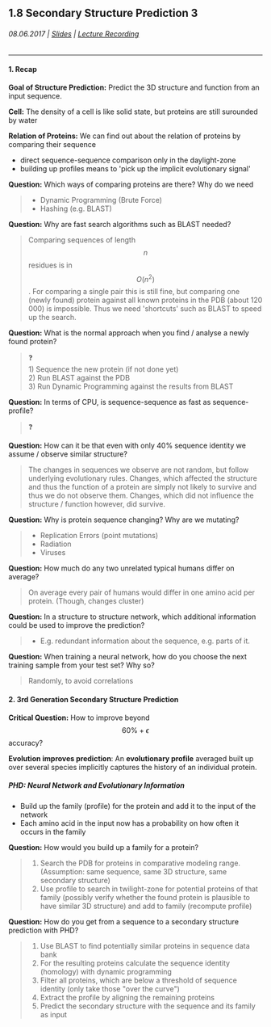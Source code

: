 ## 1.8 Secondary Structure Prediction 3

###### 08.06.2017 \| [Slides](https://www.rostlab.org/sites/default/files/fileadmin/teaching/SoSe17/PP1CS/cb1e_20170601_sec2.pdf) \| [Lecture Recording](https://www.youtube.com/watch?v=BmOE3X6Qh98&list=PLg46T0OlBIJ9abbsmUL-ux24DCpoUlC1J&index=7)

---

#### 1. Recap

**Goal of Structure Prediction:** Predict the 3D structure and function from an input sequence.

**Cell:** The density of a cell is like solid state, but proteins are still surounded by water

**Relation of Proteins:** We can find out about the relation of proteins by comparing their sequence

* direct sequence-sequence comparison only in the daylight-zone
* building up profiles means to 'pick up the implicit evolutionary signal'

**Question:** Which ways of comparing proteins are there? Why do we need

> * Dynamic Programming \(Brute Force\)
> * Hashing \(e.g. BLAST\)

**Question:** Why are fast search algorithms such as BLAST needed?

> Comparing sequences of length $$n$$ residues is in $$O(n^2)$$. For comparing a single pair this is still fine, but comparing one \(newly found\) protein against all known proteins in the PDB \(about 120 000\) is impossible. Thus we need 'shortcuts' such as BLAST to speed up the search.

**Question:** What is the normal approach when you find / analyse a newly found protein?

> ❓  
> 1\) Sequence the new protein \(if not done yet\)  
> 2\) Run BLAST against the PDB  
> 3\) Run Dynamic Programming against the results from BLAST

**Question:** In terms of CPU, is sequence-sequence as fast as sequence-profile?

> ❓

**Question:** How can it be that even with only 40% sequence identity we assume / observe similar structure?

> The changes in sequences we observe are not random, but follow underlying evolutionary rules. Changes, which affected the structure and thus the function of a protein are simply not likely to survive and thus we do not observe them. Changes, which did not influence the structure / function however, did survive.

**Question:** Why is protein sequence changing? Why are we mutating?

> * Replication Errors \(point mutations\)
> * Radiation
> * Viruses

**Question:** How much do any two unrelated typical humans differ on average?

> On average every pair of humans would differ in one amino acid per protein. \(Though, changes cluster\)

**Question:** In a structure to structure network, which additional information could be used to improve the prediction?

> * E.g. redundant information about the sequence, e.g. parts of it.

**Question:** When training a neural network, how do you choose the next training sample from your test set? Why so?

> Randomly, to avoid correlations

#### 2. 3rd Generation Secondary Structure Prediction

**Critical Question:** How to improve beyond $$60\% + \epsilon$$ accuracy?

**Evolution improves prediction**: An **evolutionary profile** averaged built up over several species implicitly captures the history of an individual protein. 

##### PHD: Neural Network and Evolutionary Information

* Build up the family \(profile\) for the protein and add it to the input of the network
* Each amino acid in the input now has a probability on how often it occurs in the family

**Question:** How would you build up a family for a protein?

> 1. Search the PDB for proteins in comparative modeling range. \(Assumption: same sequence, same 3D structure, same secondary structure\)
> 2. Use profile to search in twilight-zone for potential proteins of that family \(possibly verify whether the found protein is plausible to have similar 3D structure\) and add to family \(recompute profile\)

**Question:** How do you get from a sequence to a secondary structure prediction with PHD?

> 1. Use BLAST to find potentially similar proteins in sequence data bank
> 2. For the resulting proteins calculate the sequence identity \(homology\) with dynamic programming
> 3. Filter all proteins, which are below a threshold of sequence identity \(only take those "over the curve"\)
> 4. Extract the profile by aligning the remaining proteins
> 5. Predict the secondary structure with the sequence and its family as input



